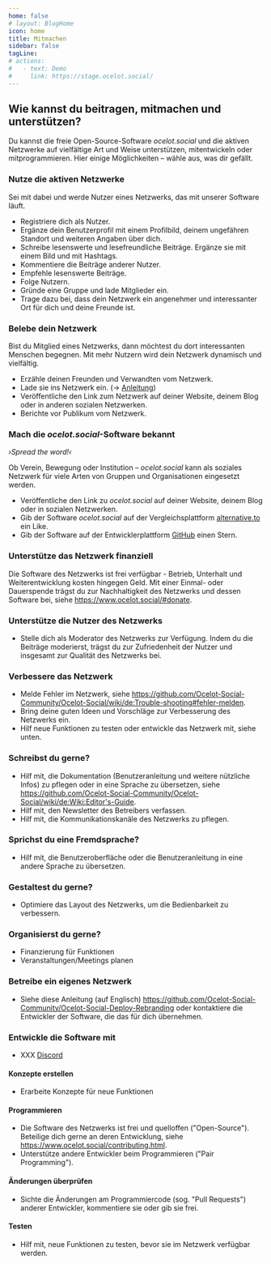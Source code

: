 ```yaml
---
home: false
# layout: BlogHome
icon: home
title: Mitmachen
sidebar: false
tagLine: 
# actions:
#   - text: Demo
#     link: https://stage.ocelot.social/
---
```

## Wie kannst du beitragen, mitmachen und unterstützen?

Du kannst die freie Open-Source-Software *ocelot.social* und die aktiven Netzwerke auf vielfältige Art und Weise unterstützen, mitentwickeln oder mitprogrammieren.
Hier einige Möglichkeiten – wähle aus, was dir gefällt.

### Nutze die aktiven Netzwerke

Sei mit dabei und werde Nutzer eines Netzwerks, das mit unserer Software läuft.

- Registriere dich als Nutzer.
- Ergänze dein Benutzerprofil mit einem Profilbild, deinem ungefähren Standort und weiteren Angaben über dich.
- Schreibe lesenswerte und lesefreundliche Beiträge. Ergänze sie mit einem Bild und mit Hashtags.
- Kommentiere die Beiträge anderer Nutzer.
- Empfehle lesenswerte Beiträge.
- Folge Nutzern.
- Gründe eine Gruppe und lade Mitglieder ein.
- Trage dazu bei, dass dein Netzwerk ein angenehmer und interessanter Ort für dich und deine Freunde ist.

### Belebe dein Netzwerk

Bist du Mitglied eines Netzwerks, dann möchtest du dort interessanten Menschen begegnen.
Mit mehr Nutzern wird dein Netzwerk dynamisch und vielfältig.

- Erzähle deinen Freunden und Verwandten vom Netzwerk.
- Lade sie ins Netzwerk ein. (→ [Anleitung](https://github.com/Ocelot-Social-Community/Ocelot-Social/wiki/de:Invitations))
- Veröffentliche den Link zum Netzwerk auf deiner Website, deinem Blog oder in anderen sozialen Netzwerken.
- Berichte vor Publikum vom Netzwerk.

### Mach die *ocelot.social*-Software bekannt

*›Spread the word!‹*

Ob Verein, Bewegung oder Institution – *ocelot.social* kann als soziales Netzwerk für viele Arten von Gruppen und Organisationen eingesetzt werden.

- Veröffentliche den Link zu *ocelot.social* auf deiner Website, deinem Blog oder in sozialen Netzwerken.
- Gib der Software *ocelot.social* auf der Vergleichsplattform [alternative.to](https://alternativeto.net/software/ocelot-social/about/) ein Like.
- Gib der Software auf der Entwicklerplattform [GitHub](https://github.com/Ocelot-Social-Community/Ocelot-Social) einen Stern.

### Unterstütze das Netzwerk finanziell

Die Software des Netzwerks ist frei verfügbar - Betrieb, Unterhalt und Weiterentwicklung kosten hingegen Geld. Mit einer Einmal- oder Dauerspende trägst du zur Nachhaltigkeit des Netzwerks und dessen Software bei, siehe <https://www.ocelot.social/#donate>.

### Unterstütze die Nutzer des Netzwerks

- Stelle dich als Moderator des Netzwerks zur Verfügung. Indem du die Beiträge moderierst, trägst du zur Zufriedenheit der Nutzer und insgesamt zur Qualität des Netzwerks bei.

### Verbessere das Netzwerk

- Melde Fehler im Netzwerk, siehe <https://github.com/Ocelot-Social-Community/Ocelot-Social/wiki/de:Trouble-shooting#fehler-melden>.
- Bring deine guten Ideen und Vorschläge zur Verbesserung des Netzwerks ein.
- Hilf neue Funktionen zu testen oder entwickle das Netzwerk mit, siehe unten.

### Schreibst du gerne?

- Hilf mit, die Dokumentation (Benutzeranleitung und weitere nützliche Infos) zu pflegen oder in eine Sprache zu übersetzen, siehe <https://github.com/Ocelot-Social-Community/Ocelot-Social/wiki/de:Wiki:Editor's-Guide>.
- Hilf mit, den Newsletter des Betreibers verfassen.
- Hilf mit, die Kommunikationskanäle des Netzwerks zu pflegen.

### Sprichst du eine Fremdsprache?

- Hilf mit, die Benutzeroberfläche oder die Benutzeranleitung in eine andere Sprache zu übersetzen.

### Gestaltest du gerne?

- Optimiere das Layout des Netzwerks, um die Bedienbarkeit zu verbessern.

### Organisierst du gerne?

- Finanzierung für Funktionen
- Veranstaltungen/Meetings planen

### Betreibe ein eigenes Netzwerk

- Siehe diese Anleitung (auf Englisch) <https://github.com/Ocelot-Social-Community/Ocelot-Social-Deploy-Rebranding> oder kontaktiere die Entwickler der Software, die das für dich übernehmen.

### Entwickle die Software mit

- XXX [Discord](https://discord.gg/AJSX9DCSUA)

#### Konzepte erstellen

- Erarbeite Konzepte für neue Funktionen

#### Programmieren

- Die Software des Netzwerks ist frei und quelloffen ("Open-Source"). Beteilige dich gerne an deren Entwicklung, siehe <https://www.ocelot.social/contributing.html>.
- Unterstütze andere Entwickler beim Programmieren ("Pair Programming").

#### Änderungen überprüfen

- Sichte die Änderungen am Programmiercode (sog. "Pull Requests") anderer Entwickler, kommentiere sie oder gib sie frei.

#### Testen

- Hilf mit, neue Funktionen zu testen, bevor sie im Netzwerk verfügbar werden.
